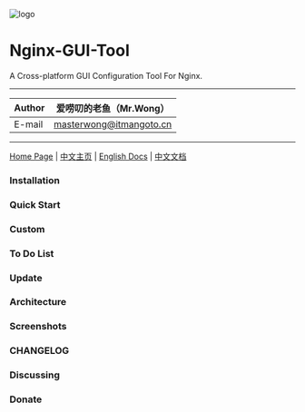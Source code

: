 ![logo](https://www.itmangoto.cn/wp-content/uploads/2018/05/logo_nginx_gui_tool.jpg)

# Nginx-GUI-Tool

A Cross-platform GUI Configuration Tool For Nginx.

****

|Author|爱唠叨的老鱼（Mr.Wong）|
|---|---
|E-mail|masterwong@itmangoto.cn

****

[Home Page](https://www.itmangoto.cn) | [中文主页](https://www.itmangoto.cn) | [English Docs](https://www.itmangoto.cn) | [中文文档](https://www.itmangoto.cn)

### Installation
### Quick Start
### Custom
### To Do List
### Update
### Architecture
### Screenshots
### CHANGELOG
### Discussing
### Donate

